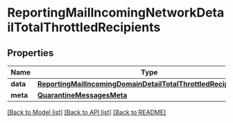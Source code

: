 # ReportingMailIncomingNetworkDetailTotalThrottledRecipients

## Properties
Name | Type | Description | Notes
------------ | ------------- | ------------- | -------------
**data** | [**ReportingMailIncomingDomainDetailTotalThrottledRecipientsData**](ReportingMailIncomingDomainDetailTotalThrottledRecipientsData.md) |  | [optional] 
**meta** | [**QuarantineMessagesMeta**](QuarantineMessagesMeta.md) |  | [optional] 

[[Back to Model list]](../README.md#documentation-for-models) [[Back to API list]](../README.md#documentation-for-api-endpoints) [[Back to README]](../README.md)

